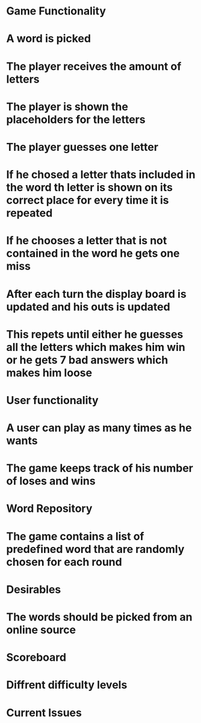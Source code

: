 # Game Functionality
# A word is picked
# The player receives the amount of letters
# The player is shown the placeholders for the letters
# The player guesses one letter
#   If he chosed a letter thats included in the word th letter is shown on its correct place for every time it is repeated
#   If he chooses a letter that is not contained in the word he gets one miss
# After each turn the display board is updated and his outs is updated
# This repets until either he guesses all the letters which makes him win or he gets 7 bad answers which makes him loose

# User functionality
# A user can play as many times as he wants
# The game keeps track of his number of loses and wins

# Word Repository
# The game contains a list of predefined word that are randomly chosen for each round

# Desirables
# The words should be picked from an online source
# Scoreboard
# Diffrent difficulty levels

# Current Issues



